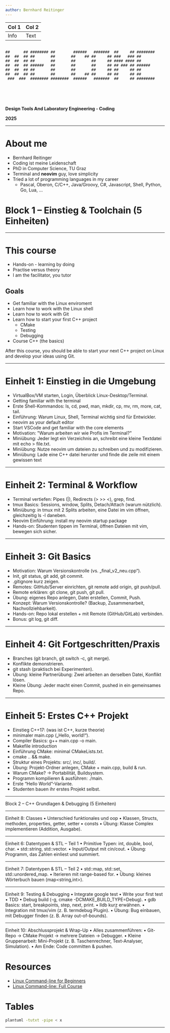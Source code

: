```yaml
---
author: Bernhard Reitinger
---
```


| Col 1 | Col 2 |
| ----- | ----- |
|    Info  | Text  |

```

##      ## ######## ##        ######   #######  ##     ## ########
##  ##  ## ##       ##       ##    ## ##     ## ###   ### ##
##  ##  ## ##       ##       ##       ##     ## #### #### ##
##  ##  ## ######   ##       ##       ##     ## ## ### ## ######
##  ##  ## ##       ##       ##       ##     ## ##     ## ##
##  ##  ## ##       ##       ##    ## ##     ## ##     ## ##
 ###  ###  ######## ########  ######   #######  ##     ## ########
```

<br>

<br>

<br>

**Design Tools And Laboratory Engineering - Coding**

**2025**

---

# About me

- Bernhard Reitinger
- Coding ist meine Leidenschaft
- PhD in Computer Science, TU Graz
- Terminal and **neovim** guy, love simplicity
- Tried a lot of programming languages in my career
  - Pascal, Oberon, C/C++, Java/Groovy, C#, Javascript, Shell, Python, Go, Lua, ...

# Block 1 – Einstieg & Toolchain (5 Einheiten)

---

# This course

- Hands-on - learning by doing
- Practise versus theory
- I am the facilitator, you tutor

## Goals

- Get familiar with the Linux enviroment
- Learn how to work with the Linux shell
- Learn how to work with Git
- Learn how to start your first C++ project
  - CMake
  - Testing
  - Debugging
- Course C++ (the basics)

After this course, you should be able to start your next C++ project on Linux and develop your ideas using Git.

---

# Einheit 1: Einstieg in die Umgebung

- VirtualBox/VM starten, Login, Überblick Linux-Desktop/Terminal.
- Getting familiar with the terminal
- Erste Shell-Kommandos: ls, cd, pwd, man, mkdir, cp, mv, rm, more, cat, tail.
- Einführung: Warum Linux, Shell, Terminal wichtig sind für Entwickler.
- neovim as your default editor
- Start VSCode and get familiar with the core elements
- Motivation: "Warum arbeiten wir wie Profis im Terminal?"
- Miniübung: Jeder legt ein Verzeichnis an, schreibt eine kleine Textdatei mit echo > file.txt.
- Miniübung: Nutze neovim um dateien zu schreiben und zu modifizieren.
- Miniübung: Lade eine C++ datei herunter und finde die zeile mit einem gewissen text

---

# Einheit 2: Terminal & Workflow

- Terminal vertiefen: Pipes (|), Redirects (> >> <), grep, find.
- tmux Basics: Sessions, window, Splits, Detach/Attach (warum nützlich).
- Miniübung: in tmux mit 2 Splits arbeiten, eine Datei im vim öffnen, gleichzeitig ls -l daneben.
- Neovim Einführung: install my neovim startup package
- Hands-on: Studenten tippen im Terminal, öffnen Dateien mit vim, bewegen sich sicher.

---

# Einheit 3: Git Basics

- Motivation: Warum Versionskontrolle (vs. „final_v2_neu.cpp“).
- Init, git status, git add, git commit.
- .gitignore kurz zeigen.
- Remotes: GitHub/Server einrichten, git remote add origin, git push/pull.
- Remote erklären: git clone, git push, git pull.
- Übung: eigenes Repo anlegen, Datei erstellen, Commit, Push.
- Konzept: Warum Versionskontrolle? (Backup, Zusammenarbeit, Nachvollziehbarkeit).
- Hands-on: Repo lokal erstellen + mit Remote (GitHub/GitLab) verbinden.
- Bonus: git log, git diff.

---

# Einheit 4: Git Fortgeschritten/Praxis

- Branches (git branch, git switch -c, git merge).
- Konflikte demonstrieren.
- git stash (praktisch bei Experimenten).
- Übung: kleine Partnerübung: Zwei arbeiten an derselben Datei, Konflikt lösen.
- Kleine Übung: Jeder macht einen Commit, pushed in ein gemeinsames Repo.

---

# Einheit 5: Erstes C++ Projekt

- Einstieg C++17: (was ist C++, kurze theorie)
- minimaler main.cpp („Hello, world!“).
- Compiler Basics: g++ main.cpp -o main.
- Makefile introduction
- Einführung CMake: minimal CMakeLists.txt.
- cmake .. && make.
- Struktur eines Projekts: src/, inc/, build/.
- Übung: Projekt-Ordner anlegen, CMake + main.cpp, build & run.
- Warum CMake? → Portabilität, Buildsystem.
- Programm kompilieren & ausführen: ./main.
- Erste “Hello World”-Variante.
- Studenten bauen ihr erstes Projekt selbst.

---

Block 2 – C++ Grundlagen & Debugging (5 Einheiten)

---

Einheit 8: Classes
• Unterschied funktionales und oop
• Klassen, Structs, methoden, properties, getter, setter
• consts
• Übung: Klasse Complex implementieren (Addition, Ausgabe).

---

Einheit 6: Datentypen & STL – Teil 1
• Primitive Typen: int, double, bool, char.
• std::string, std::vector.
• Input/Output mit cin/cout.
• Übung: Programm, das Zahlen einliest und summiert.

---

Einheit 7: Datentypen & STL – Teil 2
• std::map, std::set, std::unordered_map.
• Iterieren mit range-based for.
• Übung: kleines Wörterbuch bauen (map<string,int>).

---

Einheit 9: Testing & Debugging
• Integrate google test
• Write your first test
• TDD
• Debug build (-g, cmake -DCMAKE_BUILD_TYPE=Debug).
• gdb Basics: start, breakpoints, step, next, print.
• lldb kurz erwähnen.
• Integration mit tmux/vim (z. B. termdebug Plugin).
• Übung: Bug einbauen, mit Debugger finden (z. B. Array out-of-bounds).

---

Einheit 10: Abschlussprojekt & Wrap-Up
• Alles zusammenführen:
• Git-Repo → CMake Projekt → mehrere Dateien → Debugger.
• Kleine Gruppenarbeit: Mini-Projekt (z. B. Taschenrechner, Text-Analyser, Simulation).
• Am Ende: Code committen & pushen.

# Resources

- [Linux Command-line for Beginners](https://youtu.be/id3DGvljhT4?si=PVgFncafJCy8CgaO)
- [Linux Command-line: Full Course](https://youtu.be/5jIIOkA0NpI?si=V0tNpDqphK095RLn)

# Tables

```bash
plantuml -tutxt -pipe < x
```

---
